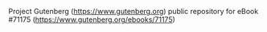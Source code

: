 Project Gutenberg (https://www.gutenberg.org) public repository for
eBook #71175 (https://www.gutenberg.org/ebooks/71175)
